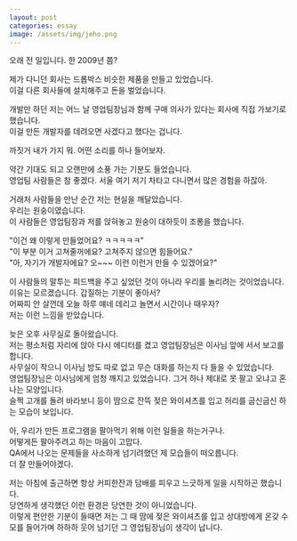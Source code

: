 ```yaml
---
layout: post
categories: essay
image: /assets/img/jeho.png
---
```


오래 전 일입니다. 한 2009년 쯤?

제가 다니던 회사는 드롭박스 비슷한 제품을 만들고 있었습니다.  
이걸 다른 회사들에 설치해주고 돈을 벌었습니다.

개발만 하던 저는 어느 날 영업팀장님과 함께 구매 의사가 있다는 회사에 직접 가보기로 했습니다.  
이걸 만든 개발자를 데려오면 사겠다고 했다는 겁니다.

까짓거 내가 가지 뭐. 어떤 소리를 하나 들어보자.

약간 기대도 되고 오랜만에 소풍 가는 기분도 들었습니다.  
영업팀 사람들은 참 좋겠다. 서울 여기 저기 차타고 다니면서 많은 경험을 하잖아.

거래처 사람들을 만난 순간 저는 현실을 깨달았습니다.  
우리는 원숭이였습니다.  
이 사람들은 영업팀장과 저를 앉혀놓고 원숭이 대하듯이 조롱을 했습니다.

"이건 왜 이렇게 만들었어요? ㅋㅋㅋㅋㅋ"  
"이 부분 이거 고쳐줄꺼에요? 고쳐주지 않으면 힘들어요."  
"아, 자기가 개발자에요? 오~~~ 이런 이런거 만들 수 있겠어요?"

이 사람들의 말투는 피드백을 주고 싶었던 것이 아니라 우리를 놀리려는 것이었습니다.  
이유는 모르겠습니다. 갑질하는 기분이 좋아서?  
어짜피 안 살껀데 오늘 하루 얘네 데리고 놀면서 시간이나 때우자?  
저는 이런 느낌을 받았습니다.

늦은 오후 사무실로 돌아왔습니다.  
저는 평소처럼 자리에 앉아 다시 에디터를 켰고 영업팀장님은 이사님 앞에 서서 보고를 합니다.  
사무실이 작으니 이사님 방도 따로 없고 무슨 대화를 하는지 다 들을 수 있었습니다.  
영업팀장님은 이사님에게 엄청 깨지고 있었습니다. 그거 하나 제대로 못 팔고 오냐고 혼나는 모양입니다.  
슬쩍 고개를 돌려 바라보니 등이 땀으로 잔뜩 젖은 와이셔츠를 입고 허리를 굽신굽신 하는 모습이 보입니다.

아, 우리가 만든 프로그램을 팔아먹기 위해 이런 일들을 하는거구나.  
어떻게든 팔아주려고 하는 마음이 고맙다.  
QA에서 나오는 문제들을 사소하게 넘기려했던 제 모습들이 떠오릅니다.  
더 잘 만들어야겠다.

저는 아침에 출근하면 항상 커피한잔과 담배를 피우고 느긋하게 일을 시작하곤 했습니다.  
당연하게 생각했던 이런 환경은 당연한 것이 아니었습니다.  
이렇게 편안한 기분이 들때면 저는 그 때 땀에 젖은 와이셔츠를 입고 상대방에게 온갖 수모를 들어가며 하하하 웃어 넘기던 그 영업팀장님이 생각이 납니다.
